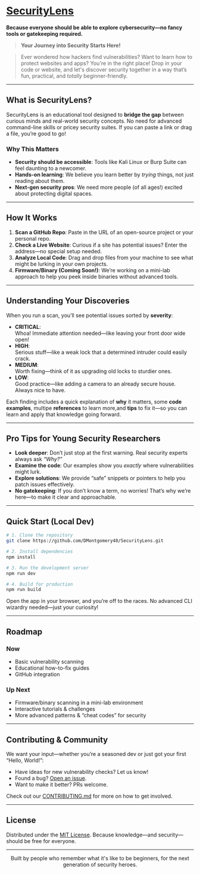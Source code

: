 # [SecurityLens](securitylens.io)
[//]: # (01001000 01101001 01101110 01110100 00111010 00100000 01000011 01101000 01100101 01100011 01101011 00100000 01110100 01101000 01100101 00100000 01100110 01101111 01101111 01110100 01100101 01110010)
**Because everyone should be able to explore cybersecurity—no fancy tools or gatekeeping required.**

> **Your Journey into Security Starts Here!**  
<!-- Looking for secrets? Try reading between the lines... -->

> Ever wondered how hackers find vulnerabilities? Want to learn how to protect websites and apps? You're in the right place! Drop in your code or website, and let's discover security together in a way that’s fun, practical, and *totally* beginner-friendly.

---

## What is SecurityLens?
[//]: # (Hint 2: URLs aren't just for websites...)

SecurityLens is an educational tool designed to **bridge the gap** between curious minds and real-world security concepts. No need for advanced command-line skills or pricey security suites. If you can paste a link or drag a file, you’re good to go!

### Why This Matters
- **Security should be accessible**: Tools like Kali Linux or Burp Suite can feel daunting to a newcomer.
- **Hands-on learning**: We believe you learn better by *trying* things, not just reading about them.
- **Next-gen security pros**: We need more people (of all ages!) excited about protecting digital spaces.

---

## How It Works

1. **Scan a GitHub Repo**: Paste in the URL of an open-source project or your personal repo.
2. **Check a Live Website**: Curious if a site has potential issues? Enter the address—no special setup needed.
3. **Analyze Local Code**: Drag and drop files from your machine to see what might be lurking in your own projects.
4. **Firmware/Binary (Coming Soon!)**: We’re working on a mini-lab approach to help you peek inside binaries without advanced tools.

---

## Understanding Your Discoveries

When you run a scan, you’ll see potential issues sorted by **severity**:

- **CRITICAL**:  
  Whoa! Immediate attention needed—like leaving your front door wide open!  
- **HIGH**:  
  Serious stuff—like a weak lock that a determined intruder could easily crack.  
- **MEDIUM**:  
  Worth fixing—think of it as upgrading old locks to sturdier ones.  
- **LOW**:  
  Good practice—like adding a camera to an already secure house. Always nice to have.

Each finding includes a quick explanation of **why** it matters, some **code examples**, multipe **references** to learn more,and **tips** to fix it—so you can learn and apply that knowledge going forward.

---

## Pro Tips for Young Security Researchers

- **Look deeper**: Don’t just stop at the first warning. Real security experts always ask *“Why?”*  
- **Examine the code**: Our examples show you *exactly* where vulnerabilities might lurk.  
- **Explore solutions**: We provide “safe” snippets or pointers to help you patch issues effectively.  
- **No gatekeeping**: If you don’t know a term, no worries! That’s why we’re here—to make it clear and approachable.

---

## Quick Start (Local Dev)

```bash
# 1. Clone the repository
git clone https://github.com/DMontgomery40/SecurityLens.git

# 2. Install dependencies
npm install

# 3. Run the development server
npm run dev

# 4. Build for production
npm run build
```

Open the app in your browser, and you’re off to the races. No advanced CLI wizardry needed—just your curiosity!

---

## Roadmap

### Now
- Basic vulnerability scanning  
- Educational how-to-fix guides  
- GitHub integration  

### Up Next
- Firmware/binary scanning in a mini-lab environment  
- Interactive tutorials & challenges  
- More advanced patterns & “cheat codes” for security  

---

## Contributing & Community

We want your input—whether you’re a seasoned dev or just got your first “Hello, World!”:

- Have ideas for new vulnerability checks? Let us know!  
- Found a bug? [Open an issue](https://github.com/DMontgomery40/SecurityLens/issues).  
- Want to make it better? PRs welcome.

Check out our [CONTRIBUTING.md](CONTRIBUTING.md) for more on how to get involved.

---

## License

Distributed under the [MIT License](LICENSE). Because knowledge—and security—should be free for everyone.

---

<p align="center">
  Built by people who remember what it's like to be beginners, 
  for the next generation of security heroes.
</p>  



[//]: # (Q29uZ3JhdHMhIFlvdSd2ZSBmb3VuZCB0aGUgc2VjcmV0IG1lc3NhZ2UuIFlvdSdyZSB0aGlua2luZyBsaWtlIGEgc2VjdXJpdHkgcmVzZWFyY2hlciBhbHJlYWR5ISA8MyBLZWVwIGV4cGxvcmluZy4uLg==)

[//]: # (https://securitylens.io/secret?message=)

